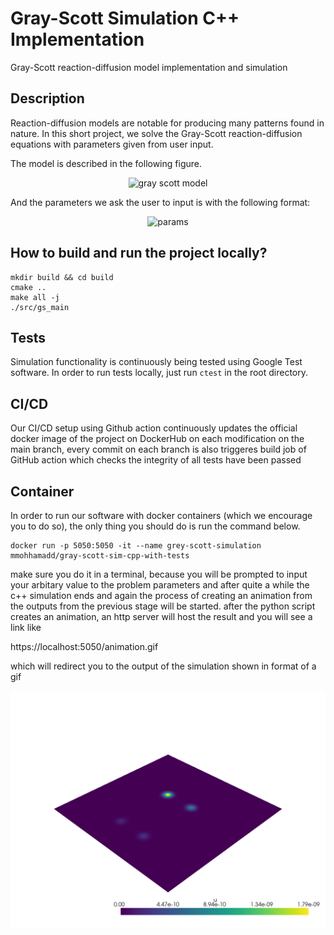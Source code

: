# Gray-Scott Simulation C++ Implementation

 Gray-Scott reaction-diffusion model implementation and simulation

## Description

Reaction-diffusion models are notable for producing many patterns found in nature. In this short project, we solve the Gray-Scott reaction-diffusion equations with parameters given from user input.




The model is described in the following figure.

<p align="center"><img src="https://user-images.githubusercontent.com/17126595/50368112-549ae900-057d-11e9-85db-464ab4caaae8.png" width="250" alt="gray scott model"/></p>

And the parameters we ask the user to input is with the following format:

<p align="center"><img src="https://user-images.githubusercontent.com/17126595/50368114-55337f80-057d-11e9-880e-b23dedfa18fa.png" width="130" alt="params"/></p>

## How to build and run the project locally?
```
mkdir build && cd build
cmake ..
make all -j
./src/gs_main
```
## Tests

Simulation functionality is continuously being tested using Google Test software. In order to run tests locally, just run ```ctest``` in the root directory.

## CI/CD

Our CI/CD setup using Github action continuously updates the official docker image of the project on DockerHub on each modification on the main branch, 
every commit on each branch is also triggeres build job of GitHub action which checks the integrity of all tests have been passed

## Container
In order to run our software with docker containers (which we encourage you to do so), the only thing you should do is run the command below. 
```
docker run -p 5050:5050 -it --name grey-scott-simulation mmohhamadd/gray-scott-sim-cpp-with-tests
```
make sure you do it in a terminal, because you will be prompted to input your arbitary value to the problem parameters and after quite a while the c++ simulation ends and again the process of creating 
an animation from the outputs from the previous stage will be started. after the python script creates an animation, an http server will host the result and you will see a link like 

https://localhost:5050/animation.gif 

which will redirect you to the output of the simulation shown in format of a gif

![](https://github.com/mmohhamadd/miscada-group-12/blob/main/data/animations/animation-sample.gif)

